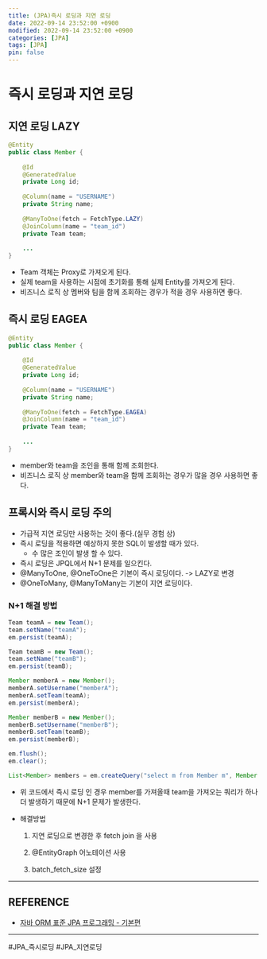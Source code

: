 ```yaml
---
title: (JPA)즉시 로딩과 지연 로딩
date: 2022-09-14 23:52:00 +0900
modified: 2022-09-14 23:52:00 +0900
categories: [JPA]
tags: [JPA]
pin: false
---
```


# 즉시 로딩과 지연 로딩

## 지연 로딩 LAZY

```java
@Entity
public class Member {
    
    @Id
    @GeneratedValue
    private Long id;
    
    @Column(name = "USERNAME")
    private String name;
    
    @ManyToOne(fetch = FetchType.LAZY)
    @JoinColumn(name = "team_id")
    private Team team;
    
    ...
}
```
- Team 객체는 Proxy로 가져오게 된다.
- 실제 team을 사용하는 시점에 초기화를 통해 실제 Entity를 가져오게 된다.
- 비즈니스 로직 상 멤버와 팀을 함께 조회하는 경우가 적을 경우 사용하면 좋다.

## 즉시 로딩 EAGEA
```java
@Entity
public class Member {
    
    @Id
    @GeneratedValue
    private Long id;
    
    @Column(name = "USERNAME")
    private String name;
    
    @ManyToOne(fetch = FetchType.EAGEA)
    @JoinColumn(name = "team_id")
    private Team team;
    
    ...
}
```
- member와 team을 조인을 통해 함께 조회한다.
- 비즈니스 로직 상 member와 team을 함께 조회하는 경우가 많을 경우 사용하면 좋다.

## 프록시와 즉시 로딩 주의
- 가급적 지연 로딩만 사용하는 것이 좋다.(실무 경험 상)
- 즉시 로딩을 적용하면 예상하지 못한 SQL이 발생할 때가 있다.
    - 수 많은 조인이 발생 할 수 있다.
- 즉시 로딩은 JPQL에서 N+1 문제를 일으킨다.
- @ManyToOne, @OneToOne은 기본이 즉시 로딩이다. -> LAZY로 변경
- @OneToMany, @ManyToMany는 기본이 지연 로딩이다.

### N+1 해결 방법
```java
Team teamA = new Team();
team.setName("teamA");
em.persist(teamA);

Team teamB = new Team();
team.setName("teamB");
em.persist(teamB);

Member memberA = new Member();
memberA.setUsername("memberA");
memberA.setTeam(teamA);
em.persist(memberA);

Member memberB = new Member();
memberB.setUsername("memberB");
memberB.setTeam(teamB);
em.persist(memberB);

em.flush();
em.clear();

List<Member> members = em.createQuery("select m from Member m", Member.class).getResultList();
```
- 위 코드에서 즉시 로딩 인 경우 member를 가져올때 team을 가져오는 쿼리가 하나 더 발생하기 때문에 N+1 문제가 발생한다.

- 해결방법
    1. 지연 로딩으로 변경한 후 fetch join 을 사용
    
    2. @EntityGraph 어노테이션 사용
    
    3. batch_fetch_size 설정
    
        

---

## REFERENCE

- [자바 ORM 표준 JPA 프로그래밍 - 기본편](https://www.inflearn.com/course/ORM-JPA-Basic/dashboard)

    

---



#JPA_즉시로딩 #JPA_지연로딩